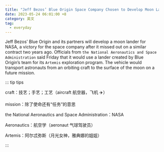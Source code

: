 ```yaml
---
title: "Jeff Bezos’ Blue Origin Space Company Chosen to Develop Moon Lander for NASA"
date: 2023-05-24 06:01:00 +8
category: 英文
tag:
  - everyday
---
```


Jeff Bezos’ Blue Origin and its partners will develop a moon lander for NASA, a victory for the space company after it missed out on a similar contract two years ago. Officials from `the National Aeronautics and Space Administration` said Friday that it would use a lander created by Blue Origin’s team for its `Artemis` exploration program. The vehicle would transport astronauts from an orbiting craft to the surface of the moon on a future mission.

::: tip tips

craft：技艺；手艺；工艺（aircraft 航空器，飞机 ✈️）

mission：除了使命还有“任务”的意思

the National Aeronautics and Space Administration：NASA

Aeronautics：航空学（aeronaut 气球驾驶员）

Artemis：阿尔忒弥斯（月光女神，雅典娜的姐姐）

:::
